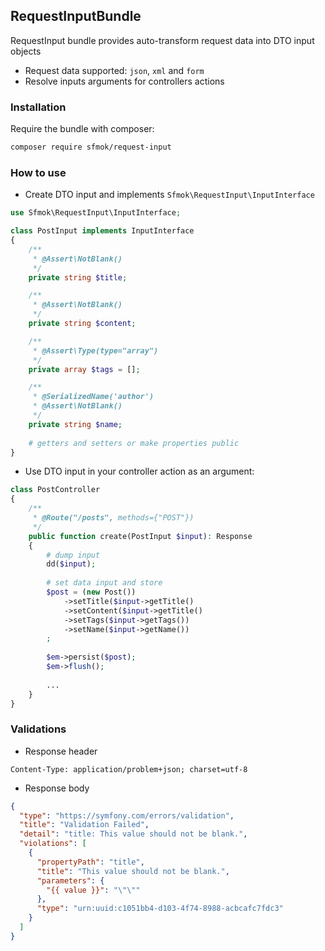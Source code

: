 ## RequestInputBundle
RequestInput bundle provides auto-transform request data into DTO input objects
- Request data supported: `json`, `xml` and `form`
- Resolve inputs arguments for controllers actions

### Installation
Require the bundle with composer:
```bash
composer require sfmok/request-input
```

### How to use

- Create DTO input and implements `Sfmok\RequestInput\InputInterface`
```php
use Sfmok\RequestInput\InputInterface;

class PostInput implements InputInterface
{
    /**
     * @Assert\NotBlank()
     */
    private string $title;

    /**
     * @Assert\NotBlank()
     */
    private string $content;

    /**
     * @Assert\Type(type="array")
     */
    private array $tags = [];

    /**
     * @SerializedName('author')
     * @Assert\NotBlank()
     */
    private string $name;
    
    # getters and setters or make properties public
}
```
- Use DTO input in your controller action as an argument:
```php
class PostController
{
    /**
     * @Route("/posts", methods={"POST"})
     */
    public function create(PostInput $input): Response
    {
        # dump input
        dd($input);
        
        # set data input and store
        $post = (new Post())
            ->setTitle($input->getTitle()
            ->setContent($input->getTitle()
            ->setTags($input->getTags())
            ->setName($input->getName())
        ;
            
        $em->persist($post);
        $em->flush();
        
        ...
    }
}
```

### Validations
- Response header
```
Content-Type: application/problem+json; charset=utf-8
```
- Response body
```json
{
  "type": "https://symfony.com/errors/validation",
  "title": "Validation Failed",
  "detail": "title: This value should not be blank.",
  "violations": [
    {
      "propertyPath": "title",
      "title": "This value should not be blank.",
      "parameters": {
        "{{ value }}": "\"\""
      },
      "type": "urn:uuid:c1051bb4-d103-4f74-8988-acbcafc7fdc3"
    }
  ]
}
```
